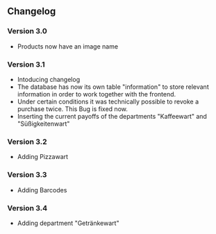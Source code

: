 ## Changelog

### Version 3.0
- Products now have an image name

### Version 3.1
- Intoducing changelog
- The database has now its own table "information" to store relevant information in order to
  work together with the frontend.
- Under certain conditions it was technically possible to revoke a purchase
  twice. This Bug is fixed now.
- Inserting the current payoffs of the departments "Kaffeewart" and
  "Süßigkeitenwart"

### Version 3.2
- Adding Pizzawart

### Version 3.3

+ Adding Barcodes

### Version 3.4

+ Adding department "Getränkewart"

